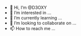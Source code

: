 - 👋 Hi, I’m @D3OXY
- 👀 I’m interested in ...
- 🌱 I’m currently learning ...
- 💞️ I’m looking to collaborate on ...
- 📫 How to reach me ...

<!---
D3OXY/D3OXY is a ✨ special ✨ repository because its `README.md` (this file) appears on your GitHub profile.
You can click the Preview link to take a look at your changes.
--->
